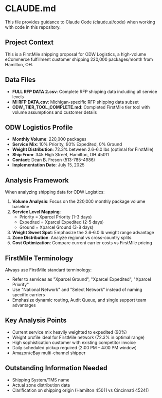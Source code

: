 # CLAUDE.md

This file provides guidance to Claude Code (claude.ai/code) when working with code in this repository.

## Project Context

This is a FirstMile shipping proposal for ODW Logistics, a high-volume eCommerce fulfillment customer shipping 220,000 packages/month from Hamilton, OH.

## Data Files

- **FULL RFP DATA 2.csv**: Complete RFP shipping data including all service levels
- **MI RFP DATA.csv**: Michigan-specific RFP shipping data subset
- **ODW_TIER_TOOL_COMPLETE.md**: Completed FirstMile tier tool with volume assumptions and customer details

## ODW Logistics Profile

- **Monthly Volume**: 220,000 packages
- **Service Mix**: 10% Priority, 90% Expedited, 0% Ground
- **Weight Distribution**: 72.3% between 2.6-6.0 lbs (optimal for FirstMile)
- **Ship From**: 345 High Street, Hamilton, OH 45011
- **Contact**: Dean B. Freson (513-785-4986)
- **Implementation Date**: July 15, 2025

## Analysis Framework

When analyzing shipping data for ODW Logistics:

1. **Volume Analysis**: Focus on the 220,000 monthly package volume baseline
2. **Service Level Mapping**:
   - Priority = Xparcel Priority (1-3 days)
   - Expedited = Xparcel Expedited (2-5 days)
   - Ground = Xparcel Ground (3-8 days)
3. **Weight Sweet Spot**: Emphasize the 2.6-6.0 lb weight range advantage
4. **Zone Distribution**: Analyze regional vs cross-country splits
5. **Cost Optimization**: Compare current carrier costs vs FirstMile pricing

## FirstMile Terminology

Always use FirstMile standard terminology:
- Refer to services as "Xparcel Ground", "Xparcel Expedited", "Xparcel Priority"
- Use "National Network" and "Select Network" instead of naming specific carriers
- Emphasize dynamic routing, Audit Queue, and single support team advantages

## Key Analysis Points

- Current service mix heavily weighted to expedited (90%)
- Weight profile ideal for FirstMile network (72.3% in optimal range)
- High sophistication customer with existing competitor invoice
- Daily scheduled pickup required (2:00 PM - 4:00 PM window)
- Amazon/eBay multi-channel shipper

## Outstanding Information Needed

- Shipping System/TMS name
- Actual zone distribution data
- Clarification on shipping origin (Hamilton 45011 vs Cincinnati 45241)